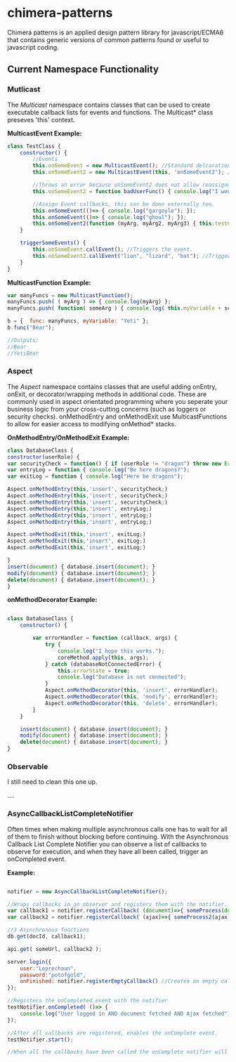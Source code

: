 # chimera-patterns

Chimera patterns is an applied design pattern library for javascript/ECMA6 that contains generic versions of common patterns found or useful to javascript coding.

## Current Namespace Functionality

### Mutlicast 
The _Multicast_ namespace contains classes that can be used to create executable callback lists for events and functions. The Multicast* class preseves 'this' context. 

**MulticastEvent Example:**

```Javascript
class TestClass {
    constructor() {
        //Events
        this.onSomeEvent = new MulticastEvent(); //Standard delcaration
        this.onSomeEvent2 = new MulticastEvent(this, 'onSomeEvent2'); //Protected declaration, does not allow onSomeEvent2 property to be re-assigned

        //Throws an error because onSomeEvent2 does not allow reassignment
        this.onSomeEvent2 = function badUserFunc() { console.log("I would have removed important callbacks"); }

        //Assign Event callbacks, this can be done externally too.
        this.onSomeEvent(()=> { console.log("gargoyle"); });
        this.onSomeEvent(()=> { console.log("ghoul"); });
        this.onSomeEvent2(function (myArg, myArg2, myArg3) { this.testClassVariable = "Chimera:" + myArg + myArg2 + myArg3; });
    }

    triggerSomeEvents() {
        this.onSomeEvent.callEvent(); //Triggers the event.
        this.onSomeEvent2.callEvent("lion", "lizard", "bat"); //Triggers the event.
    }
}
```
**MulticastFunction Example:**

```Javascript
var manyFuncs = new MulticastFunction();
manyFuncs.push( ( myArg ) => { console.log(myArg) };
manyFuncs.push( function( someArg ) { console.log( this.myVariable + someArg) });

b = {  func: manyFuncs, myVariable: "Yeti" };
b.func("Bear");

//Outputs:
//Bear
//YetiBear
```
### Aspect
The _Aspect_ namespace contains classes that are useful adding onEntry, onExit, or decorator/wrapping methods in additional code. These are commonly used in aspect orientated programming where you seperate your business logic from your cross-cutting concerns (such as loggers or security checks). onMethodEntry and onMethodExit use MulticastFunctions to allow for easier access to modifying onMethod* stacks.

**OnMethodEntry/OnMethodExit Example:**

```javascript
class DatabaseClass {
constructor(userRole) {
var securityCheck = function() { if (userRole != "dragon") throw new Error("Not a dragon"); }
var entryLog = function { console.log("Be here dragons?");
var exitLog = function { console.log("Here be dragons");

Aspect.onMethodEntry(this,'insert', securityCheck;)
Aspect.onMethodEntry(this,'insert', securityCheck;)
Aspect.onMethodEntry(this,'insert', securityCheck;)
Aspect.onMethodEntry(this,'insert', entryLog;)
Aspect.onMethodEntry(this,'insert', entryLog;)
Aspect.onMethodEntry(this,'insert', entryLog;)

Aspect.onMethodExit(this,'insert', exitLog;)
Aspect.onMethodExit(this,'insert', exitLog;)
Aspect.onMethodExit(this,'insert', exitLog;)

}
insert(document) { database.insert(document); }
modify(document) { database.insert(document); }
delete(document) { database.insert(document); }
}
```
**onMethodDecorator Example:**
```javascript

class DatabaseClass {
    constructor() {

        var errorHandler = function (callback, args) {
            try {
                console.log("I hope this works.");
                coreMethod.apply(this, args);
            } catch (databaseNotConnectedError) {
                this.errorState = true;
                console.log("Database is not connected");
            }
            Aspect.onMethodDecorator(this, 'insert', errorHandler);
            Aspect.onMethodDecorator(this, 'modify', errorHandler);
            Aspect.onMethodDecorator(this, 'delete', errorHandler);
        }
    }

    insert(document) { database.insert(document); }
    modify(document) { database.insert(document); }
    delete(document) { database.insert(document); }
}

```

### Observable
I still need to clean this one up.

....

### AsyncCallbackListCompleteNotifier
Often times when making multiple asynchronous calls one has to wait for all of them to finish without blocking before continuing. With the Asynchronous Callback List Complete Notifier you can observe a list of callbacks to observe for execution, and when they have all been called, trigger an onCompleted event.

**Example:**
```Javascript

notifier = new AsyncCallbackListCompleteNotifier();

//Wraps callbacks in an observer and registers them with the notifier.
var callback1 = notifier.registerCallback( (document)=>{ someProcess(document) });
var callback2 = notifier.registerCallback( (ajax)=>{ someProcess2(ajax) } );

//3 Asynchronous functions
db.get(docId, callback1);

api.get( someUrl, callback2 );

server.login({
    user:"Leprechaun",
    password:"potofgold", 
    onFinished: notifier.registerEmptyCallback() //Creates an empty callback.
});

//Registers the onCompleted event with the notifier
testNotifier.onCompleted( ()=> {
    console.log("User logged in AND document fetched AND Ajax fetched")
});

//After all callbacks are registered, enables the onComplete event.
testNotifier.start();

//When all the callbacks have been called the onComplete notifier will be run.








